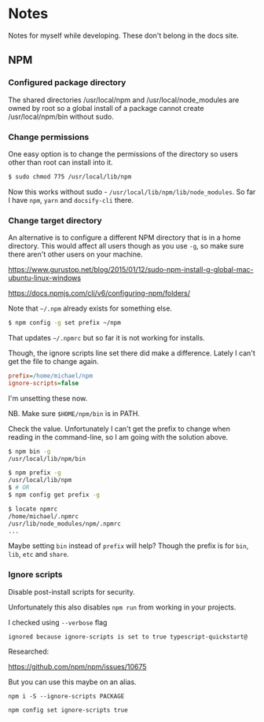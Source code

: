 # Notes

Notes for myself while developing. These don't belong in the docs site.

## NPM

### Configured package directory

The shared directories /usr/local/npm and /usr/local/node_modules are owned by root so a global
install of a package cannot create /usr/local/npm/bin without sudo.

### Change permissions

One easy option is to change the permissions of the directory so users other than root can install into it.

```sh
$ sudo chmod 775 /usr/local/lib/npm
```

Now this works without sudo - `/usr/local/lib/npm/lib/node_modules`. So far I have `npm`, `yarn` and `docsify-cli` there.

### Change target directory

An alternative is to configure a different NPM directory that is in a home directory. This would affect all users though as you use `-g`, so make sure there aren't other users on your machine.

https://www.gurustop.net/blog/2015/01/12/sudo-npm-install-g-global-mac-ubuntu-linux-windows

https://docs.npmjs.com/cli/v6/configuring-npm/folders/

Note that `~/.npm` already exists for something else.

```sh
$ npm config -g set prefix ~/npm
```

That updates `~/.npmrc` but so far it is not working for installs.

Though, the ignore scripts line set there did make a difference. Lately I can't get the file to change again.


```ini
prefix=/home/michael/npm
ignore-scripts=false
```
I'm unsetting these now.

NB. Make sure `$HOME/npm/bin` is in PATH.

Check the value. Unfortunately I can't get the prefix to change when reading in the command-line, so I am going with the solution above.

```sh
$ npm bin -g
/usr/local/lib/npm/bin

$ npm prefix -g
/usr/local/lib/npm
$ # OR
$ npm config get prefix -g
```


```sh
$ locate npmrc
/home/michael/.npmrc
/usr/lib/node_modules/npm/.npmrc
...
```

Maybe setting `bin` instead of `prefix` will help? Though the prefix is for `bin`, `lib`, `etc` and `share`.


### Ignore scripts

Disable post-install scripts for security.

Unfortunately this also disables `npm run` from working in your projects.

I checked using `--verbose` flag

```
ignored because ignore-scripts is set to true typescript-quickstart@
```

Researched:

https://github.com/npm/npm/issues/10675

But you can use this maybe on an alias.

`npm i -S --ignore-scripts PACKAGE`

```sh
npm config set ignore-scripts true
```
